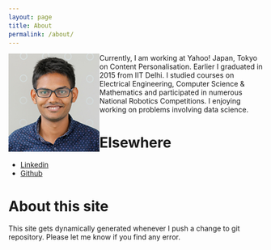 ```yaml
---
layout: page
title: About
permalink: /about/
---
```


<img src="/images/profile.png" alt="me" width="180" style="float: left;"> 
  
Currently, I am working at Yahoo! Japan, Tokyo on Content Personalisation. Earlier I graduated in 2015
from IIT Delhi. I studied courses on Electrical Engineering, Computer Science &
Mathematics and participated in numerous National Robotics Competitions. I enjoying working on problems involving data science.


Elsewhere
==============
+ [Linkedin](https://www.linkedin.com/in/mohitleo)
+ [Github](https://github.com/mohi)


About this site
===============
This site gets dynamically generated whenever I push a change to git
repository. Please let me know if you find any error. 
